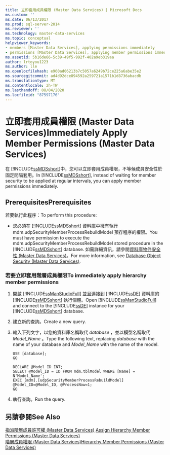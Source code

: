 ```yaml
---
title: 立即套用成員權限 (Master Data Services) | Microsoft Docs
ms.custom: ''
ms.date: 06/13/2017
ms.prod: sql-server-2014
ms.reviewer: ''
ms.technology: master-data-services
ms.topic: conceptual
helpviewer_keywords:
- members [Master Data Services], applying permissions immediately
- permissions [Master Data Services], applying member permissions immediately
ms.assetid: 5b16de66-5c39-49f5-992f-402a9eb319aa
author: lrtoyou1223
ms.author: lle
ms.openlocfilehash: e960ad06213b7c5057a6249b72ce225a6abe35e2
ms.sourcegitcommit: ad4d92dce894592a259721a1571b1d8736abacdb
ms.translationtype: MT
ms.contentlocale: zh-TW
ms.lasthandoff: 08/04/2020
ms.locfileid: "87597176"
---
```

# <a name="immediately-apply-member-permissions-master-data-services"></a><span data-ttu-id="00124-102">立即套用成員權限 (Master Data Services)</span><span class="sxs-lookup"><span data-stu-id="00124-102">Immediately Apply Member Permissions (Master Data Services)</span></span>
  <span data-ttu-id="00124-103">在 [!INCLUDE[ssMDSshort](../includes/ssmdsshort-md.md)]中，您可以立即套用成員權限，不等候成員安全性於固定間隔套用。</span><span class="sxs-lookup"><span data-stu-id="00124-103">In [!INCLUDE[ssMDSshort](../includes/ssmdsshort-md.md)], instead of waiting for member security to be applied at regular intervals, you can apply member permissions immediately.</span></span>  
  
## <a name="prerequisites"></a><span data-ttu-id="00124-104">Prerequisites</span><span class="sxs-lookup"><span data-stu-id="00124-104">Prerequisites</span></span>  
 <span data-ttu-id="00124-105">若要執行此程序：</span><span class="sxs-lookup"><span data-stu-id="00124-105">To perform this procedure:</span></span>  
  
-   <span data-ttu-id="00124-106">您必須在 [!INCLUDE[ssMDSshort](../includes/ssmdsshort-md.md)] 資料庫中擁有執行 mdm.udpSecurityMemberProcessRebuildModel 預存程序的權限。</span><span class="sxs-lookup"><span data-stu-id="00124-106">You must have permission to execute the mdm.udpSecurityMemberProcessRebuildModel stored procedure in the [!INCLUDE[ssMDSshort](../includes/ssmdsshort-md.md)] database.</span></span> <span data-ttu-id="00124-107">如需詳細資訊，請參閱[資料庫物件安全性 &#40;Master Data Services&#41;](database-object-security-master-data-services.md)。</span><span class="sxs-lookup"><span data-stu-id="00124-107">For more information, see [Database Object Security &#40;Master Data Services&#41;](database-object-security-master-data-services.md).</span></span>  
  
### <a name="to-immediately-apply-hierarchy-member-permissions"></a><span data-ttu-id="00124-108">若要立即套用階層成員權限</span><span class="sxs-lookup"><span data-stu-id="00124-108">To immediately apply hierarchy member permissions</span></span>  
  
1.  <span data-ttu-id="00124-109">開啟 [!INCLUDE[ssManStudioFull](../includes/ssmanstudiofull-md.md)] 並且連接到 [!INCLUDE[ssDE](../includes/ssde-md.md)] 資料庫的 [!INCLUDE[ssMDSshort](../includes/ssmdsshort-md.md)] 執行個體。</span><span class="sxs-lookup"><span data-stu-id="00124-109">Open [!INCLUDE[ssManStudioFull](../includes/ssmanstudiofull-md.md)] and connect to the [!INCLUDE[ssDE](../includes/ssde-md.md)] instance for your [!INCLUDE[ssMDSshort](../includes/ssmdsshort-md.md)] database.</span></span>  
  
2.  <span data-ttu-id="00124-110">建立新的查詢。</span><span class="sxs-lookup"><span data-stu-id="00124-110">Create a new query.</span></span>  
  
3.  <span data-ttu-id="00124-111">輸入下列文字，以您的資料庫名稱取代 *database* ，並以模型名稱取代 *Model_Name* 。</span><span class="sxs-lookup"><span data-stu-id="00124-111">Type the following text, replacing *database* with the name of your database and *Model_Name* with the name of the model.</span></span>  
  
    ```  
    USE [database];  
    GO  
  
    DECLARE @Model_ID INT;  
    SELECT @Model_ID = ID FROM mdm.tblModel WHERE [Name] = N'Model_Name';  
    EXEC [mdm].[udpSecurityMemberProcessRebuildModel] @Model_ID=@Model_ID, @ProcessNow=1;  
    GO  
    ```  
  
4.  <span data-ttu-id="00124-112">執行查詢。</span><span class="sxs-lookup"><span data-stu-id="00124-112">Run the query.</span></span>  
  
## <a name="see-also"></a><span data-ttu-id="00124-113">另請參閱</span><span class="sxs-lookup"><span data-stu-id="00124-113">See Also</span></span>  
 <span data-ttu-id="00124-114">[指派階層成員許可權 &#40;Master Data Services&#41;](../../2014/master-data-services/assign-hierarchy-member-permissions-master-data-services.md) </span><span class="sxs-lookup"><span data-stu-id="00124-114">[Assign Hierarchy Member Permissions &#40;Master Data Services&#41;](../../2014/master-data-services/assign-hierarchy-member-permissions-master-data-services.md) </span></span>  
 [<span data-ttu-id="00124-115">階層成員權限 &#40;Master Data Services&#41;</span><span class="sxs-lookup"><span data-stu-id="00124-115">Hierarchy Member Permissions &#40;Master Data Services&#41;</span></span>](../../2014/master-data-services/hierarchy-member-permissions-master-data-services.md)  
  
  
